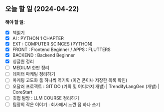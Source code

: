 ## 오늘 할 일 (2024-04-22)

**해야 할 일:**

- [x] 책읽기
- [x] AI : PYTHON 1 CHAPTER
- [x] EXT : COMPUTER SCINCES (PYTHON)
- [x] FRONT : Frontend Beginner / APPS : FLUTTERS
- [x] BACKEND : Backend Beginner
- [x] 싱글원 정리
- [ ] MEDIUM 한판 정리
- [ ] 데이터 마케팅 정리하기
- [ ] 마케팅 고도화 툴 하나씩 역기획 (이건 폰이나 저장한 목록 확인)
- [ ] 오달러 프로젝트 : GIT DO (기획 및 어디까지 개발) | TrendifyLangGen (개발) | CoreStart
- [ ] 깃헙 탐방 : LLM COURSE 정리하기
- [ ] 팀장의 작은 이야기 : 회사에서 느낀 점 하나 쓰기
